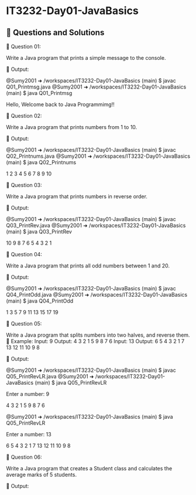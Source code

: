 # IT3232-Day01-JavaBasics
## 📝 Questions and Solutions
📌 Question 01:

Write a Java program that prints a simple message to the console.

📸 Output:

@Sumy2001 ➜ /workspaces/IT3232-Day01-JavaBasics (main) $ javac Q01_Printmsg.java
@Sumy2001 ➜ /workspaces/IT3232-Day01-JavaBasics (main) $ java Q01_Printmsg

Hello, Welcome back to Java Programmimg!!

📌 Question 02:

Write a Java program that prints numbers from 1 to 10.

📸 Output: 

@Sumy2001 ➜ /workspaces/IT3232-Day01-JavaBasics (main) $ javac Q02_Printnums.java
@Sumy2001 ➜ /workspaces/IT3232-Day01-JavaBasics (main) $ java Q02_Printnums

1 
2 
3 
4 
5 
6 
7 
8 
9 
10 

📌 Question 03:

Write a Java program that prints numbers in reverse order.

📸 Output:

@Sumy2001 ➜ /workspaces/IT3232-Day01-JavaBasics (main) $ javac Q03_PrintRev.java
@Sumy2001 ➜ /workspaces/IT3232-Day01-JavaBasics (main) $ java Q03_PrintRev

10 
9 
8 
7 
6 
5 
4 
3 
2 
1 

📌 Question 04:

Write a Java program that prints all odd numbers between 1 and 20.

📸 Output:

@Sumy2001 ➜ /workspaces/IT3232-Day01-JavaBasics (main) $ javac Q04_PrintOdd.java
@Sumy2001 ➜ /workspaces/IT3232-Day01-JavaBasics (main) $ java Q04_PrintOdd

1
3
5
7
9
11
13
15
17
19

📌 Question 05:

Write a Java program that splits numbers into two halves, and reverse them. 
🔹 Example: 
Input: 9 
Output: 4 3 2 1 5 9 8 7 6 
Input: 13 
Output: 6 5 4 3 2 1 7 13 12 11 10 9 8

📸 Output:

@Sumy2001 ➜ /workspaces/IT3232-Day01-JavaBasics (main) $ javac Q05_PrintRevLR.java
@Sumy2001 ➜ /workspaces/IT3232-Day01-JavaBasics (main) $ java Q05_PrintRevLR

Enter a number: 9

4 3 2 1 5 9 8 7 6 

@Sumy2001 ➜ /workspaces/IT3232-Day01-JavaBasics (main) $ java Q05_PrintRevLR

Enter a number: 13

6 5 4 3 2 1 7 13 12 11 10 9 8 

📌 Question 06:

Write a Java program that creates a Student class and calculates the average marks of 5 students.

📸 Output:

